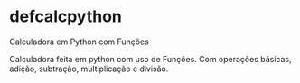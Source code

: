 # defcalcpython
Calculadora em Python com Funções

Calculadora feita em python com uso de Funções. Com operações básicas, adição, subtração, multiplicação e divisão. 
